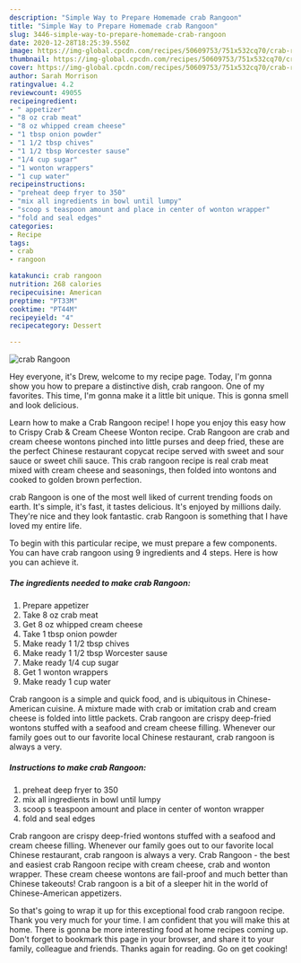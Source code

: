 ```yaml
---
description: "Simple Way to Prepare Homemade crab Rangoon"
title: "Simple Way to Prepare Homemade crab Rangoon"
slug: 3446-simple-way-to-prepare-homemade-crab-rangoon
date: 2020-12-28T18:25:39.550Z
image: https://img-global.cpcdn.com/recipes/50609753/751x532cq70/crab-rangoon-recipe-main-photo.jpg
thumbnail: https://img-global.cpcdn.com/recipes/50609753/751x532cq70/crab-rangoon-recipe-main-photo.jpg
cover: https://img-global.cpcdn.com/recipes/50609753/751x532cq70/crab-rangoon-recipe-main-photo.jpg
author: Sarah Morrison
ratingvalue: 4.2
reviewcount: 49055
recipeingredient:
- " appetizer"
- "8 oz crab meat"
- "8 oz whipped cream cheese"
- "1 tbsp onion powder"
- "1 1/2 tbsp chives"
- "1 1/2 tbsp Worcester sause"
- "1/4 cup sugar"
- "1 wonton wrappers"
- "1 cup water"
recipeinstructions:
- "preheat deep fryer to 350"
- "mix all ingredients in bowl until lumpy"
- "scoop s teaspoon amount and place in center of wonton wrapper"
- "fold and seal edges"
categories:
- Recipe
tags:
- crab
- rangoon

katakunci: crab rangoon 
nutrition: 268 calories
recipecuisine: American
preptime: "PT33M"
cooktime: "PT44M"
recipeyield: "4"
recipecategory: Dessert

---
```



![crab Rangoon](https://img-global.cpcdn.com/recipes/50609753/751x532cq70/crab-rangoon-recipe-main-photo.jpg)

Hey everyone, it's Drew, welcome to my recipe page. Today, I'm gonna show you how to prepare a distinctive dish, crab rangoon. One of my favorites. This time, I'm gonna make it a little bit unique. This is gonna smell and look delicious.

Learn how to make a Crab Rangoon recipe! I hope you enjoy this easy how to Crispy Crab &amp; Cream Cheese Wonton recipe. Crab Rangoon are crab and cream cheese wontons pinched into little purses and deep fried, these are the perfect Chinese restaurant copycat recipe served with sweet and sour sauce or sweet chili sauce. This crab rangoon recipe is real crab meat mixed with cream cheese and seasonings, then folded into wontons and cooked to golden brown perfection.

crab Rangoon is one of the most well liked of current trending foods on earth. It's simple, it's fast, it tastes delicious. It's enjoyed by millions daily. They're nice and they look fantastic. crab Rangoon is something that I have loved my entire life.


To begin with this particular recipe, we must prepare a few components. You can have crab rangoon using 9 ingredients and 4 steps. Here is how you can achieve it.

<!--inarticleads1-->

##### The ingredients needed to make crab Rangoon:

1. Prepare  appetizer
1. Take 8 oz crab meat
1. Get 8 oz whipped cream cheese
1. Take 1 tbsp onion powder
1. Make ready 1 1/2 tbsp chives
1. Make ready 1 1/2 tbsp Worcester sause
1. Make ready 1/4 cup sugar
1. Get 1 wonton wrappers
1. Make ready 1 cup water


Crab rangoon is a simple and quick food, and is ubiquitous in Chinese-American cuisine. A mixture made with crab or imitation crab and cream cheese is folded into little packets. Crab rangoon are crispy deep-fried wontons stuffed with a seafood and cream cheese filling. Whenever our family goes out to our favorite local Chinese restaurant, crab rangoon is always a very. 

<!--inarticleads2-->

##### Instructions to make crab Rangoon:

1. preheat deep fryer to 350
1. mix all ingredients in bowl until lumpy
1. scoop s teaspoon amount and place in center of wonton wrapper
1. fold and seal edges


Crab rangoon are crispy deep-fried wontons stuffed with a seafood and cream cheese filling. Whenever our family goes out to our favorite local Chinese restaurant, crab rangoon is always a very. Crab Rangoon - the best and easiest crab Rangoon recipe with cream cheese, crab and wonton wrapper. These cream cheese wontons are fail-proof and much better than Chinese takeouts! Crab rangoon is a bit of a sleeper hit in the world of Chinese-American appetizers. 

So that's going to wrap it up for this exceptional food crab rangoon recipe. Thank you very much for your time. I am confident that you will make this at home. There is gonna be more interesting food at home recipes coming up. Don't forget to bookmark this page in your browser, and share it to your family, colleague and friends. Thanks again for reading. Go on get cooking!
